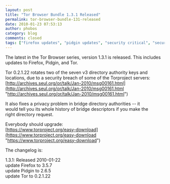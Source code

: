 ```yaml
---
layout: post
title: "Tor Browser Bundle 1.3.1 Released"
permalink: tor-browser-bundle-131-released
date: 2010-01-23 07:53:13
author: phobos
category: blog
comments: closed
tags: ["firefox updates", "pidgin updates", "security critical", "security fixes"]
---
```


The latest in the Tor Browser series, version 1.3.1 is released. This includes updates to Firefox, Pidgin, and Tor.

Tor 0.2.1.22 rotates two of the seven v3 directory authority keys and  
 locations, due to a security breach of some of the Torproject servers:  
 [http://archives.seul.org/or/talk/Jan-2010/msg00161.html](http://archives.seul.org/or/talk/Jan-2010/msg00161.html "http://archives.seul.org/or/talk/Jan-2010/msg00161.html")

It also fixes a privacy problem in bridge directory authorities -- it  
 would tell you its whole history of bridge descriptors if you make the  
 right directory request.

Everybody should upgrade:  
 [https://www.torproject.org/easy-download](https://www.torproject.org/easy-download "https://www.torproject.org/easy-download")

The changelog is:

1.3.1: Released 2010-01-22  
 update Firefox to 3.5.7  
 update Pidgin to 2.6.5  
 update Tor to 0.2.1.22
